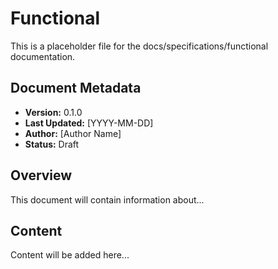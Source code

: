 # Functional

This is a placeholder file for the docs/specifications/functional documentation.

## Document Metadata

- **Version:** 0.1.0
- **Last Updated:** [YYYY-MM-DD]
- **Author:** [Author Name]
- **Status:** Draft

## Overview

This document will contain information about...

## Content

Content will be added here...
